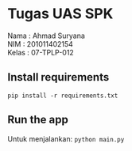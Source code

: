 # Tugas UAS SPK

Nama : Ahmad Suryana<br>
NIM : 201011402154 <br>
Kelas : 07-TPLP-012 <br>

## Install requirements

`pip install -r requirements.txt`

## Run the app

Untuk menjalankan:
`python main.py`
